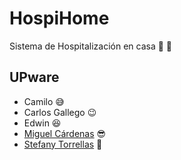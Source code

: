 # HospiHome
Sistema de Hospitalización en casa :pill: :syringe:

## UPware
- Camilo :sweat_smile:
- Carlos Gallego :wink:
- Edwin :satisfied:
- [Miguel Cárdenas](https://github.com/miguel107) :sunglasses:
- [Stefany Torrellas](https://github.com/StefanyTorrellas) :muscle:
